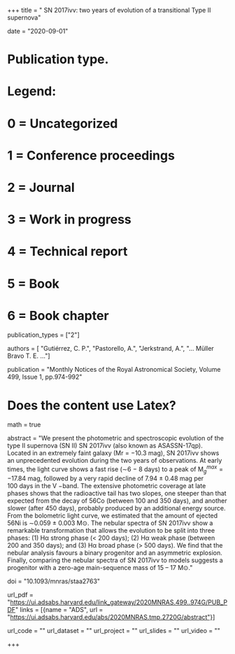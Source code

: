 +++
title = " SN 2017ivv: two years of evolution of a transitional Type II supernova"

date = "2020-09-01"

# Publication type.
# Legend:
# 0 = Uncategorized
# 1 = Conference proceedings
# 2 = Journal
# 3 = Work in progress
# 4 = Technical report
# 5 = Book
# 6 = Book chapter
publication_types = ["2"]

authors = [ "Gutiérrez, C. P.", "Pastorello, A.", "Jerkstrand, A.", "... Müller Bravo T. E. ..."]

publication = "Monthly Notices of the Royal Astronomical Society, Volume 499, Issue 1, pp.974-992"

# Does the content use Latex?
math = true

abstract = "We present the photometric and spectroscopic evolution of the type II supernova (SN II) SN 2017ivv (also known as ASASSN-17qp). Located in an extremely faint galaxy (Mr = −10.3 mag), SN 2017ivv shows an unprecedented evolution during the two years of observations. At early times, the light curve shows a fast rise (∼6 − 8 days) to a peak of M$_g^{max} = -17.84$ mag, followed by a very rapid decline of 7.94 ± 0.48 mag per 100 days in the V −band. The extensive photometric coverage at late phases shows that the radioactive tail has two slopes, one steeper than that expected from the decay of 56Co (between 100 and 350 days), and another slower (after 450 days), probably produced by an additional energy source. From the bolometric light curve, we estimated that the amount of ejected 56Ni is ∼0.059 ± 0.003 M⊙. The nebular spectra of SN 2017ivv show a remarkable transformation that allows the evolution to be split into three phases: (1) Hα strong phase (< 200 days); (2) Hα weak phase (between 200 and 350 days); and (3) Hα broad phase (> 500 days). We find that the nebular analysis favours a binary progenitor and an asymmetric explosion. Finally, comparing the nebular spectra of SN 2017ivv to models suggests a progenitor with a zero-age main-sequence mass of 15 – 17 M⊙."

doi = "10.1093/mnras/staa2763"

url_pdf = "https://ui.adsabs.harvard.edu/link_gateway/2020MNRAS.499..974G/PUB_PDF"
links = [{name = "ADS", url = "https://ui.adsabs.harvard.edu/abs/2020MNRAS.tmp.2720G/abstract"}]

url_code = ""
url_dataset = ""
url_project = ""
url_slides = ""
url_video = ""

+++


